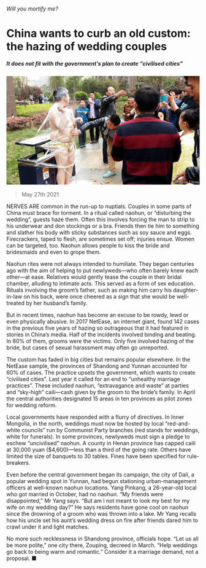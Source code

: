 ###### Will you mortify me?

# China wants to curb an old custom: the hazing of wedding couples 

##### It does not fit with the government’s plan to create “civilised cities” 

![image](images/20210529_CNP001_0.jpg) 

> May 27th 2021 

NERVES ARE common in the run-up to nuptials. Couples in some parts of China must brace for torment. In a ritual called naohun, or “disturbing the wedding”, guests haze them. Often this involves forcing the man to strip to his underwear and don stockings or a bra. Friends then tie him to something and slather his body with sticky substances such as soy sauce and eggs. Firecrackers, taped to flesh, are sometimes set off; injuries ensue. Women can be targeted, too. Naohun allows people to kiss the bride and bridesmaids and even to grope them.

Naohun rites were not always intended to humiliate. They began centuries ago with the aim of helping to put newlyweds—who often barely knew each other—at ease. Relatives would gently tease the couple in their bridal chamber, alluding to intimate acts. This served as a form of sex education. Rituals involving the groom’s father, such as making him carry his daughter-in-law on his back, were once cheered as a sign that she would be well-treated by her husband’s family.


But in recent times, naohun has become an excuse to be rowdy, lewd or even physically abusive. In 2017 NetEase, an internet giant, found 142 cases in the previous five years of hazing so outrageous that it had featured in stories in China’s media. Half of the incidents involved binding and beating. In 80% of them, grooms were the victims. Only five involved hazing of the bride, but cases of sexual harassment may often go unreported.

The custom has faded in big cities but remains popular elsewhere. In the NetEase sample, the provinces of Shandong and Yunnan accounted for 60% of cases. The practice upsets the government, which wants to create “civilised cities”. Last year it called for an end to “unhealthy marriage practices”. These included naohun, “extravagance and waste” at parties and “sky-high” caili—cash given by the groom to the bride’s family. In April the central authorities designated 15 areas in ten provinces as pilot zones for wedding reform.

Local governments have responded with a flurry of directives. In Inner Mongolia, in the north, weddings must now be hosted by local “red-and-white councils” run by Communist Party branches (red stands for weddings, white for funerals). In some provinces, newlyweds must sign a pledge to eschew “uncivilised” naohun. A county in Henan province has capped caili at 30,000 yuan ($4,600)—less than a third of the going rate. Others have limited the size of banquets to 30 tables. Fines have been specified for rule-breakers.

Even before the central government began its campaign, the city of Dali, a popular wedding spot in Yunnan, had begun stationing urban-management officers at well-known naohun locations. Yang Pinkang, a 26-year-old local who got married in October, had no naohun. “My friends were disappointed,” Mr Yang says. “But am I not meant to look my best for my wife on my wedding day?” He says residents have gone cool on naohun since the drowning of a groom who was thrown into a lake. Mr Yang recalls how his uncle set his aunt’s wedding dress on fire after friends dared him to crawl under it and light matches.

No more such recklessness in Shandong province, officials hope. “Let us all be more polite,” one city there, Zouping, decreed in March. “Help weddings go back to being warm and romantic.” Consider it a marriage demand, not a proposal. ■

